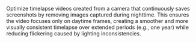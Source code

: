 Optimize timelapse videos created from a camera that continuously saves screenshots by removing images captured during nighttime. This ensures the video focuses only on daytime frames, creating a smoother and more visually consistent timelapse over extended periods (e.g., one year) while reducing flickering caused by lighting inconsistencies.
